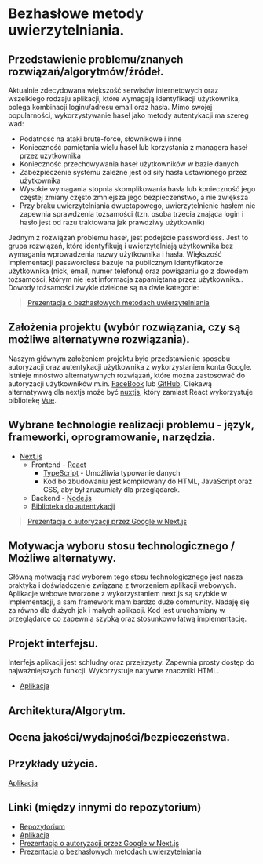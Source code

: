 # Bezhasłowe metody uwierzytelniania.

## Przedstawienie problemu/znanych rozwiązań/algorytmów/źródeł.
Aktualnie zdecydowana większość serwisów internetowych oraz wszelkiego rodzaju aplikacji, które wymagają identyfikacji użytkownika, polega kombinacji loginu/adresu email oraz hasła. Mimo swojej popularności, wykorzystywanie haseł jako metody  autentykacji ma szereg wad:
* Podatność na ataki brute-force,  słownikowe i inne
* Konieczność pamiętania wielu haseł lub korzystania z managera haseł przez użytkownika
* Konieczność przechowywania haseł użytkowników w bazie danych
* Zabezpieczenie systemu zależne jest od siły hasła ustawionego przez użytkownika
* Wysokie  wymagania stopnia skomplikowania hasła lub konieczność jego częstej zmiany często zmniejsza jego bezpieczeństwo, a nie zwiększa
* Przy braku uwierzytelniania dwuetapowego,  uwierzytelnienie hasłem nie zapewnia sprawdzenia tożsamości (tzn. osoba trzecia znająca login i hasło jest od razu traktowana jak prawdziwy użytkownik)

Jednym z rozwiązań problemu haseł, jest podejście passwordless. Jest to grupa rozwiązań, które identyfikują i uwierzytelniają użytkownika bez wymagania wprowadzenia nazwy użytkownika i hasła. Większość implementacji passwordless bazuje na publicznym identyfikatorze użytkownika (nick, email, numer telefonu) oraz powiązaniu go z dowodem tożsamości, którym nie jest informacja zapamiętana przez użytkownika..
Dowody tożsamości zwykle dzielone są na dwie kategorie:

> [Prezentacja o bezhasłowych metodach uwierzytelniania](https://docs.google.com/presentation/d/1B3U6y9bI_xBhhM0gu4j5rtFVw3Ip1hFC/edit?usp=sharing&ouid=111097248793457732997&rtpof=true&sd=true)

## Założenia projektu (wybór rozwiązania, czy są możliwe alternatywne rozwiązania).
Naszym głównym założeniem projektu było przedstawienie sposobu autoryzacji oraz autentykacji użytkownika z wykorzystaniem konta Google.
Istnieje mnóstwo alternatywnych rozwiązań, które można zastosować do autoryzacji użytkowników m.in. [FaceBook](https://developers.facebook.com/docs/facebook-login/) lub [GitHub](https://docs.github.com/en/rest/guides/basics-of-authentication). Ciekawą alternatywwą dla nextjs może być [nuxtjs](https://nuxtjs.org/), który zamiast React wykorzystuje bibliotekę [Vue](https://vuejs.org/).

## Wybrane technologie realizacji problemu - język, frameworki, oprogramowanie, narzędzia.
* [Next.js](https://nextjs.org/)
  * Frontend - [React](https://reactjs.org/)
    * [TypeScript](https://www.typescriptlang.org/) - Umożliwia typowanie danych
    * Kod bo zbudowaniu jest kompilowany do HTML, JavaScript oraz CSS, aby był zruzumiały dla przeglądarek.
  * Backend - [Node.js](https://nodejs.org/)
  * [Biblioteka do autentykacji](https://next-auth.js.org/)
> [Prezentacja o autoryzacji przez Google w Next.js](https://docs.google.com/presentation/d/15AerDC_TzEoAGQB6RW_IJK_Ie8wR_X8JGIrUVom3f2U/edit?usp=sharing)

## Motywacja wyboru stosu technologicznego / Możliwe alternatywy.
Główną motwacją nad wyborem tego stosu technologicznego jest nasza praktyka i doświadczenie związaną z tworzeniem aplikacji webowych. Aplikacje webowe tworzone z wykorzystaniem next.js są szybkie w implementacji, a sam framework mam bardzo duże community. Nadaję się za równo dla dużych jak i małych aplikacji. Kod jest uruchamiany w przeglądarce co zapewnia szybką oraz stosunkowo łatwą implementację.

## Projekt interfejsu.
Interfejs aplikacji jest schludny oraz przejrzysty. Zapewnia prosty dostęp do najważniejszych funkcji. Wykorzystuje natywne znaczniki HTML.
* [Aplikacja](https://passwordless-auth.vercel.app/)

## Architektura/Algorytm.

## Ocena jakości/wydajności/bezpieczeństwa.

## Przykłady użycia.
[Aplikacja](https://passwordless-auth.vercel.app/)

## Linki (między innymi do repozytorium)
* [Repozytorium](https://github.com/sebastiansiejek/passwordless-auth)
* [Aplikacja](https://passwordless-auth.vercel.app/)
* [Prezentacja o autoryzacji przez Google w Next.js](https://docs.google.com/presentation/d/15AerDC_TzEoAGQB6RW_IJK_Ie8wR_X8JGIrUVom3f2U/edit?usp=sharing)
* [Prezentacja o bezhasłowych metodach uwierzytelniania](https://docs.google.com/presentation/d/1B3U6y9bI_xBhhM0gu4j5rtFVw3Ip1hFC/edit?usp=sharing&ouid=111097248793457732997&rtpof=true&sd=true)